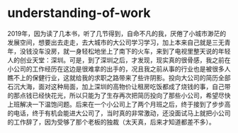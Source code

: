 # understanding-of-work
2019年，因为读了几本书，听了几节得到，自命不凡的我，厌倦了小城市渺茫的发展空间，想要出去走走，去大城市的大公司学习学习，加上本来自己就是三无青年，没钱没车没房，就一身轻松地坐上了南下的火车，来到了电视里整天说的年轻人的创业天堂：深圳。可是，到了深圳之后，才发现，现实真的很骨感，我之前在小公司的工作经历在这边是很难拿的出手的，况且我之前从事的行业也是被很多人瞧不上的保健行业，这就给我的求职之路带来了些许阴影。投向大公司的简历全部石沉大海，面对这种局面，加上深圳的高物价让租房吃饭都成了烧钱的事，自己带的那点钱已经快花光，所以只能为了生存再次把简历投向了那些小公司，希望尽快上班解决一下温饱问题。后来在一个小公司上了两个月班之后，终于接到了步步高的电话，终于有机会能进大公司了，当时真的非常激动，还没面试马上就把小公司的工作辞了，因为受够了那个老板的独裁（太天真，后来才知道都差不多）。
